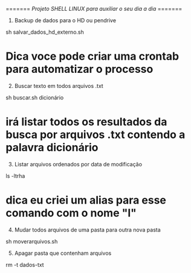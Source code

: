 
======= *Projeto SHELL LINUX  para auxiliar o seu dia a dia* =======

1. Backup de dados para o HD ou pendrive

  sh salvar_dados_hd_externo.sh
# Dica voce pode criar uma crontab para automatizar o processo

2. Buscar texto em todos arquivos .txt

  sh buscar.sh dicionário

# irá listar todos os resultados da busca por arquivos .txt contendo a palavra dicionário

3. Listar arquivos ordenados por data de modificação

  ls -ltrha

# dica eu criei um alias para esse comando com o nome "l"

4. Mudar todos arquivos de uma pasta para outra nova pasta

  sh moverarquivos.sh

5. Apagar pasta que contenham arquivos

  rm -t dados-txt


